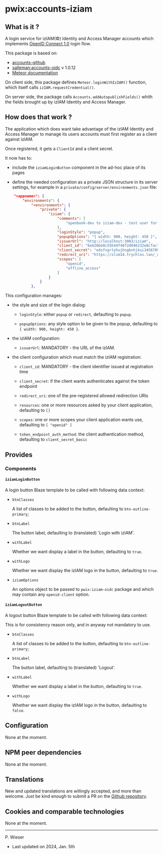 # pwix:accounts-iziam

## What is it ?

A login service for izIAM(©) Identity and Access Manager accounts which implements [OpenID Connect 1.0](https://openid.net/specs/openid-connect-core-1_0.html) login flow.

This package is based on:

- [accounts-github](https://github.com/meteor/meteor/tree/devel/packages/accounts-github)
- [salleman:accounts-oidc](https://github.com/salleman33/meteor-accounts-oidc/tree/master/packages/switch_accounts-oidc) v 1.0.12
- [Meteor documentation](https://docs.meteor.com/api/accounts#Meteor-loginWith%3CExternalService%3E)

On client side, this package defines `Meteor.loginWithIzIAM()` function, which itself calls `izIAM.requestCredential()`.

On server side, the package calls `Accounts.addAutopublishFields()` whith the fields brought up by izIAM Identity and Access Manager.

## How does that work ?

The application which does want take advantage of the izIAM Identity and Access Manager to manage its users accounts must first register as a client against izIAM.

Once registered, it gets a `ClientId` and a client secret.

It now has to:

- include the `iziamLoginButton` component in the ad-hoc place of its pages

- define the needed configuration as a private JSON structure in its server settings, for example in a `private/config/server/environments.json` file:

```json
    "<appname>": {
        "environments": {
            "<environment>": {
                "private": {
                    "iziam": {
                        "comments": [
                            "openbook-dev to iziam-dev - test user for auth code grant flow"
                        ],
                        "loginStyle": "popup",
                        "popupOptions": "{ width: 900, height: 450 }",
                        "issuerUrl": "http://localhost:3003/iziam",
                        "client_id": "6eb26be8c55b44f48f2d046232e8cfac",
                        "client_secret": "edsfvgrtyhujhngbnhjkui3456789okjgfb098765432xwdcfvghjk87654xcfvgh_7654DFGH",
                        "redirect_uri": "https://slim14.trychlos.lan/_oauth/iziam",
                        "scopes": [
                            "openid",
                            "offline_access"
                        ]
                    }
                }
            },
```

This configuration manages:

- the style and size of the login dialog:

    - `loginStyle`: either `popup` or `redirect`, defaulting to `popup`.

    - `popupOptions`: any style option to be given to the popup, defaulting to `{ width: 900, height: 450 }`.

- the izIAM configuration:

    - `issuerUrl`: MANDATORY - the URL of the izIAM.

- the client configuration which must match the izIAM registration:

    - `client_id`: MANDATORY - the client identifier issued at registration time

    - `client_secret`: if the client wants authenticates against the token endpoint

    - `redirect_uri`: one of the pre-registered allowed redirection URIs

    - `resources`: one or more resources asked by your client application, defaulting to `[]`

    - `scopes`: one or more scopes your client application wants use, defaulting to `[ "openid" ]`

    - `token_endpoint_auth_method`: the client authentication method, defaulting to `client_secret_basic`

## Provides

### Components

#### `iziamLoginButton`

A login button Blaze template to be called with following data context:

- `btnClasses`

    A list of classes to be added to the button, defaulting to `btn-outline-primary`;

- `btnLabel`

    The button label, defaulting to (translated) 'Login with izIAM'.

- `withLabel`

    Whether we want display a label in the button, defaulting to `true`.

- `withLogo`

    Whether we want display the izIAM logo in the button, defaulting to `true`.

- `iziamOptions`

    An options object to be passed to `pwix:iziam-oidc` package and which may contain any `openid-client` option.

#### `iziamLogoutButton`

A logout button Blaze template to be called with following data context:

This is for consistency reason only, and in anyway not mandatory to use.

- `btnClasses`

    A list of classes to be added to the button, defaulting to `btn-outline-primary`;

- `btnLabel`

    The button label, defaulting to (translated) 'Logout'.

- `withLabel`

    Whether we want display a label in the button, defaulting to `true`.

- `withLogo`

    Whether we want display the izIAM logo in the button, defaulting to `false`.

## Configuration

None at the moment.

## NPM peer dependencies

None at the moment.

## Translations

New and updated translations are willingly accepted, and more than welcome. Just be kind enough to submit a PR on the [Github repository](https://github.com/trychlos/pwix-accounts-iziam/pulls).

## Cookies and comparable technologies

None at the moment.

---
P. Wieser
- Last updated on 2024, Jan. 5th
